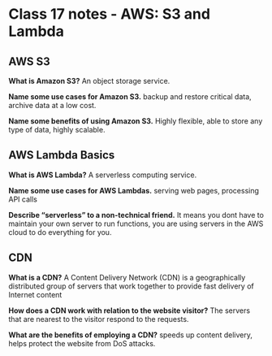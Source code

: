 # Class 17 notes - AWS: S3 and Lambda

## AWS S3

**What is Amazon S3?**
An object storage service.

**Name some use cases for Amazon S3.**
backup and restore critical data, archive data at a low cost.

**Name some benefits of using Amazon S3.**
Highly flexible, able to store any type of data, highly scalable.

## AWS Lambda Basics

**What is AWS Lambda?**
A serverless computing service.

**Name some use cases for AWS Lambdas.**
serving web pages, processing API calls

**Describe “serverless” to a non-technical friend.**
It means you dont have to maintain your own server to run functions, you are using servers in the AWS cloud to do everything for you.

## CDN

**What is a CDN?**
A Content Delivery Network (CDN) is a geographically distributed group of servers that work together to provide fast delivery of Internet content

**How does a CDN work with relation to the website visitor?**
The servers that are nearest to the visitor respond to the requests.

**What are the benefits of employing a CDN?**
speeds up content delivery, helps protect the website from DoS attacks.

